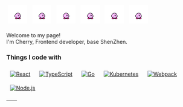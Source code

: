 <div style="align: center">
  <img style="width: 50px;height:50px;margin: 5px" src="https://raw.githubusercontent.com/gaoqiiii/gaoqiiii/main/assets/kirby.gif?raw=true" />
  <img style="width: 50px;height:50px;margin: 5px" src="https://raw.githubusercontent.com/gaoqiiii/gaoqiiii/main/assets/kirby.gif?raw=true" />
  <img style="width: 50px;height:50px;margin: 5px" src="https://raw.githubusercontent.com/gaoqiiii/gaoqiiii/main/assets/kirby.gif?raw=true" />
  <img style="width: 50px;height:50px;margin: 5px" src="https://raw.githubusercontent.com/gaoqiiii/gaoqiiii/main/assets/kirby.gif?raw=true" />
  <img style="width: 50px;height:50px;margin: 5px" src="https://raw.githubusercontent.com/gaoqiiii/gaoqiiii/main/assets/kirby.gif?raw=true" />
  <img style="width: 50px;height:50px;margin: 5px" src="https://raw.githubusercontent.com/gaoqiiii/gaoqiiii/main/assets/kirby.gif?raw=true" />
</div>

<p>Welcome to my page! </br> I'm Cherry, Frontend developer, base ShenZhen.</p>



<h3>Things I code with</h3>
<p>  
  <a href="https://reactjs.org/" target="_blank"><img style="margin: 10px" src="https://profilinator.rishav.dev/skills-assets/react-original-wordmark.svg" alt="React" height="25" /></a>  
  <a href="https://www.typescriptlang.org/" target="_blank"><img style="margin: 10px" src="https://profilinator.rishav.dev/skills-assets/typescript-original.svg" alt="TypeScript" height="25" /></a>    
  <a href="https://go.dev/" target="_blank"><img style="margin: 10px" src="https://profilinator.rishav.dev/skills-assets/go-original.svg" alt="Go" height="25" /></a>  
  <a href="https://kubernetes.io/" target="_blank"><img style="margin: 10px" src="https://profilinator.rishav.dev/skills-assets/kubernetes-icon.svg" alt="Kubernetes" height="25" /></a>  
  <a href="https://webpack.js.org/" target="_blank"><img style="margin: 10px" src="https://profilinator.rishav.dev/skills-assets/webpack-original.svg" alt="Webpack" height="25" /></a>
  <a href="https://nodejs.org/" target="_blank"><img style="margin: 10px" src="https://profilinator.rishav.dev/skills-assets/nodejs-original-wordmark.svg" alt="Node.js" height="25" /></a>
</p>  

| <img align="center" src="https://github-readme-stats.vercel.app/api?username=gaoqiiii&show_icons=true&theme=buefy&hide_border=true" alt="" /> | <img align="center" src="https://github-readme-stats.vercel.app/api/top-langs/?username=gaoqiiii&layout=compact&theme=buefy&hide_border=true" alt="" /> |
| ---- | ---- |



<!--
**gaoqiiii/gaoqiiii** is a ✨ _special_ ✨ repository because its `README.md` (this file) appears on your GitHub profile.

Here are some ideas to get you started:

- 🔭 I’m currently working on ...
- 🌱 I’m currently learning ...
- 👯 I’m looking to collaborate on ...
- 🤔 I’m looking for help with ...
- 💬 Ask me about ...
- 📫 How to reach me: ...
- 😄 Pronouns: ...
- ⚡ Fun fact: ...
-->
